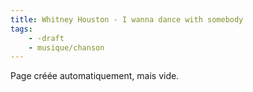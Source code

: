 ```yaml
---
title: Whitney Houston - I wanna dance with somebody
tags:
    - -draft
    - musique/chanson
---
```


Page créée automatiquement, mais vide.
